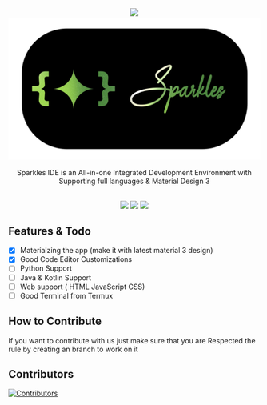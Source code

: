 <div align="center">
 <!-- <a href="https://creativecommons.org/licenses/by-nc-nd/4.0/legalcode.txt" target="_blank">-->
    <img src="https://mirrors.creativecommons.org/presskit/buttons/88x31/png/by-nc-sa.png" style="width: 5rem; height: auto;">
  </a>
  <br>
  <img src="bannersp.png" style="width: 45rem; height: auto;"/>
  <p>Sparkles IDE is an All-in-one Integrated Development Environment 
with Supporting full languages & Material Design 3</p>
  <br>
  <img src="https://ziadoua.github.io/m3-Markdown-Badges/badges/Android/android2.svg">
  <img src="https://m3-markdown-badges.vercel.app/stars/4/2/sparkleside/sparkles-app">
  <img src="https://m3-markdown-badges.vercel.app/issues/4/2/sparkleside/sparkles-app">
</div>

## Features &amp; Todo
- [x] Materialzing the app (make it with latest material 3 design)
- [x] Good Code Editor Customizations
- [ ] Python Support
- [ ] Java & Kotlin Support
- [ ] Web support ( HTML JavaScript CSS)
- [ ] Good Terminal from Termux
## How to Contribute
<p>If you want to contribute with us just make sure that you are Respected the rule by creating an branch to work on it </p>

## Contributors 
<a href="https://github.com/SparklesIDE/Sparkles-app/graphs/contributors">
  <img src="https://contributors-img.web.app/image?repo=SparklesIDE/Sparkles-app&max=100" alt="Contributors" width="12%"/>
</a>
